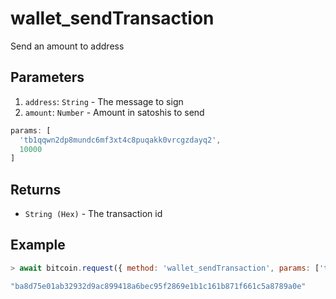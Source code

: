 # wallet_sendTransaction

Send an amount to address

## Parameters

1. `address`: `String` - The message to sign
2. `amount`: `Number` - Amount in satoshis to send

```js
params: [
  'tb1qqwn2dp8mundc6mf3xt4c8puqakk0vrcgzdayq2',
  10000
]
```

## Returns

- `String (Hex)` - The transaction id

## Example

```js
> await bitcoin.request({ method: 'wallet_sendTransaction', params: ['tb1qqwn2dp8mundc6mf3xt4c8puqakk0vrcgzdayq2', 10000] })

"ba8d75e01ab32932d9ac899418a6bec95f2869e1b1c161b871f661c5a8789a0e"
```